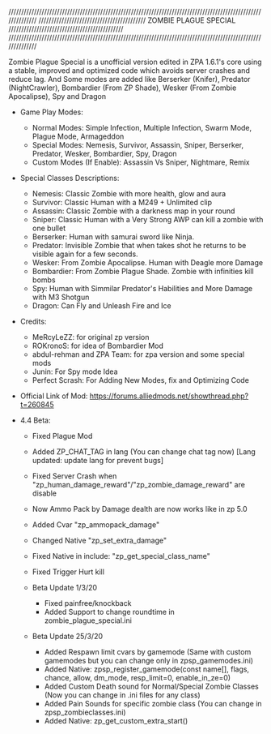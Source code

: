 //////////////////////////////////////////////////////////////////////////////////////////////////////////////
////////////////////////////////////////// ZOMBIE PLAGUE SPECIAL /////////////////////////////////////////////
//////////////////////////////////////////////////////////////////////////////////////////////////////////////

Zombie Plague Special is a unofficial version edited in ZPA 1.6.1's core using a stable,
improved and optimized code which avoids server crashes and reduce lag. 
And Some modes are added like Berserker (Knifer), Predator (NightCrawler),
Bombardier (From ZP Shade), Wesker (From Zombie Apocalipse), Spy and Dragon

* Game Play Modes:
	- Normal Modes: Simple Infection, Multiple Infection, Swarm Mode, Plague Mode, Armageddon
	- Special Modes: Nemesis, Survivor, Assassin, Sniper, Berserker, Predator, Wesker, Bombardier, Spy, Dragon
	- Custom Modes (If Enable): Assassin Vs Sniper, Nightmare, Remix

* Special Classes Descriptions:
	- Nemesis: Classic Zombie with more health, glow and aura
	- Survivor: Classic Human with a M249 + Unlimited clip
	- Assassin: Classic Zombie with a darkness map in your round
	- Sniper: Classic Human with a Very Strong AWP can kill a zombie with one bullet
	- Berserker: Human with samurai sword like Ninja.
	- Predator: Invisible Zombie that when takes shot he returns to be visible again for a few seconds.
	- Wesker: From Zombie Apocalipse. Human with Deagle more Damage
	- Bombardier: From Zombie Plague Shade. Zombie with infinities kill bombs
	- Spy: Human with Simmilar Predator's Habilities and More Damage with M3 Shotgun
	- Dragon: Can Fly and Unleash Fire and Ice

* Credits:
	- MeRcyLeZZ: for original zp version
	- ROKronoS: for idea of Bombardier Mod
	- abdul-rehman and ZPA Team: for zpa version and some special mods
	- Junin: For Spy mode Idea
	- Perfect Scrash: For Adding New Modes, fix and Optimizing Code

* Official Link of Mod:
	https://forums.alliedmods.net/showthread.php?t=260845

* 4.4 Beta:
	- Fixed Plague Mod
	- Added ZP_CHAT_TAG in lang (You can change chat tag now) [Lang updated: update lang for prevent bugs]
	- Fixed Server Crash when "zp_human_damage_reward"/"zp_zombie_damage_reward" are disable
	- Now Ammo Pack by Damage dealth are now works like in zp 5.0
	- Added Cvar "zp_ammopack_damage"
	- Changed Native "zp_set_extra_damage"
	- Fixed Native in include: "zp_get_special_class_name"
	- Fixed Trigger Hurt kill
	
	- Beta Update 1/3/20
		- Fixed painfree/knockback
		- Added Support to change roundtime in zombie_plague_special.ini

	- Beta Update 25/3/20
		- Added Respawn limit cvars by gamemode (Same with custom gamemodes but you can change only in zpsp_gamemodes.ini)
		- Added Native: zpsp_register_gamemode(const name[], flags, chance, allow, dm_mode, resp_limit=0, enable_in_ze=0)
		- Added Custom Death sound for Normal/Special Zombie Classes (Now you can change in .ini files for any class)
		- Added Pain Sounds for specific zombie class (You can change in zpsp_zombieclasses.ini)
		- Added Native: zp_get_custom_extra_start()
